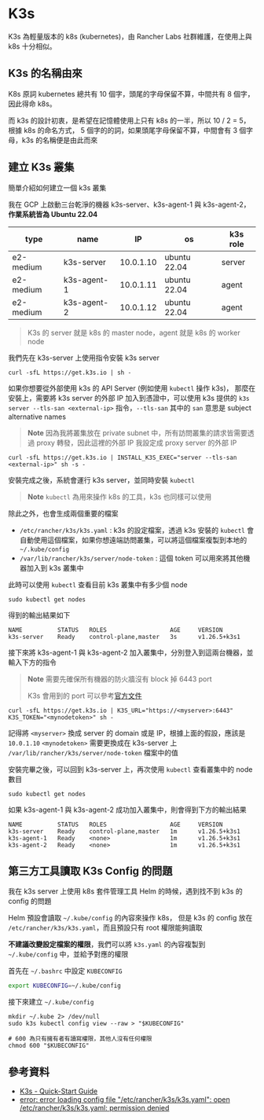 # K3s

K3s 為輕量版本的 k8s (kubernetes)，由 Rancher Labs 社群維護，在使用上與 k8s 十分相似。

## K3s 的名稱由來

K8s 原詞 kubernetes 總共有 10 個字，頭尾的字母保留不算，中間共有 8 個字，因此得命 k8s。

而 k3s 的設計初衷，是希望在記憶體使用上只有 k8s 的一半，所以 10 / 2 = 5，根據 k8s 的命名方式，
5 個字的的詞，如果頭尾字母保留不算，中間會有 3 個字母，k3s 的名稱便是由此而來

## 建立 K3s 叢集

簡單介紹如何建立一個 k3s 叢集

我在 GCP 上啟動三台乾淨的機器 k3s-server、k3s-agent-1 與 k3s-agent-2，**作業系統皆為 Ubuntu 22.04**

| type      | name        | IP        | os           | k3s role |
| --------- | ----------- | --------- | ------------ | -------- |
| e2-medium | k3s-server  | 10.0.1.10 | ubuntu 22.04 | server   |
| e2-medium | k3s-agent-1 | 10.0.1.11 | ubuntu 22.04 | agent    |
| e2-medium | k3s-agent-2 | 10.0.1.12 | ubuntu 22.04 | agent    |

> K3s 的 server 就是 k8s 的 master node，agent 就是 k8s 的 worker node

我們先在 k3s-server 上使用指令安裝 k3s server

```shell
curl -sfL https://get.k3s.io | sh -
```

如果你想要從外部使用 k3s 的 API Server (例如使用 `kubectl` 操作 k3s)，
那麼在安裝上，需要將 k3s server 的外部 IP 加入到憑證中，可以使用 k3s 提供的 `k3s server --tls-san <external-ip>` 指令，`--tls-san` 其中的 `san` 意思是 subject alternative names

> **Note**
> 因為我將叢集放在 private subnet 中，所有訪問叢集的請求皆需要透過 proxy 轉發，因此這裡的外部 IP 我設定成 proxy server 的外部 IP

```shell
curl -sfL https://get.k3s.io | INSTALL_K3S_EXEC="server --tls-san <external-ip>" sh -s -
```

安裝完成之後，系統會運行 k3s server，並同時安裝 `kubectl`

> **Note**
> `kubectl` 為用來操作 k8s 的工具，k3s 也同樣可以使用

除此之外，也會生成兩個重要的檔案

- `/etc/rancher/k3s/k3s.yaml` : k3s 的設定檔案，透過 k3s 安裝的 `kubectl` 會自動使用這個檔案，如果你想遠端訪問叢集，可以將這個檔案複製到本地的 `~/.kube/config`
- `/var/lib/rancher/k3s/server/node-token` : 這個 token 可以用來將其他機器加入到 k3s 叢集中

此時可以使用 `kubectl` 查看目前 k3s 叢集中有多少個 node

```shell
sudo kubectl get nodes
```

得到的輸出結果如下

```text
NAME          STATUS   ROLES                  AGE     VERSION
k3s-server    Ready    control-plane,master   3s      v1.26.5+k3s1
```

接下來將 k3s-agent-1 與 k3s-agent-2 加入叢集中，分別登入到這兩台機器，並輸入下方的指令

> **Note**
> 需要先確保所有機器的防火牆沒有 block 掉 6443 port
>
> K3s 會用到的 port 可以參考[官方文件](https://docs.k3s.io/installation/requirements#networking)

```shell
curl -sfL https://get.k3s.io | K3S_URL="https://<myserver>:6443" K3S_TOKEN="<mynodetoken>" sh -
```

記得將 `<myserver>` 換成 server 的 domain 或是 IP，根據上面的假設，應該是 `10.0.1.10`
`<mynodetoken>` 需要更換成在 k3s-server 上 `/var/lib/rancher/k3s/server/node-token` 檔案中的值

安裝完畢之後，可以回到 k3s-server 上，再次使用 `kubectl` 查看叢集中的 node 數目

```shell
sudo kubectl get nodes
```

如果 k3s-agent-1 與 k3s-agent-2 成功加入叢集中，則會得到下方的輸出結果

```text
NAME          STATUS   ROLES                  AGE     VERSION
k3s-server    Ready    control-plane,master   1m      v1.26.5+k3s1
k3s-agent-1   Ready    <none>                 1m      v1.26.5+k3s1
k3s-agent-2   Ready    <none>                 1m      v1.26.5+k3s1
```

## 第三方工具讀取 K3s Config 的問題

我在 k3s server 上使用 k8s 套件管理工具 Helm 的時候，遇到找不到 k3s 的 config 的問題

Helm 預設會讀取 `~/.kube/config` 的內容來操作 k8s，
但是 k3s 的 config 放在 `/etc/rancher/k3s/k3s.yaml`，而且預設只有 root 權限能夠讀取

**不建議改變設定檔案的權限**，我們可以將 `k3s.yaml` 的內容複製到 `~/.kube/config` 中，並給予對應的權限

首先在 `~/.bashrc` 中設定 `KUBECONFIG`

```bash
export KUBECONFIG=~/.kube/config
```

接下來建立 `~/.kube/config`

```shell
mkdir ~/.kube 2> /dev/null
sudo k3s kubectl config view --raw > "$KUBECONFIG"

# 600 為只有擁有者有讀寫權限，其他人沒有任何權限
chmod 600 "$KUBECONFIG"
```

## 參考資料

- [K3s - Quick-Start Guide](https://docs.k3s.io/quick-start)
- [error: error loading config file "/etc/rancher/k3s/k3s.yaml": open /etc/rancher/k3s/k3s.yaml: permission denied](https://devops.stackexchange.com/questions/16043/error-error-loading-config-file-etc-rancher-k3s-k3s-yaml-open-etc-rancher)
